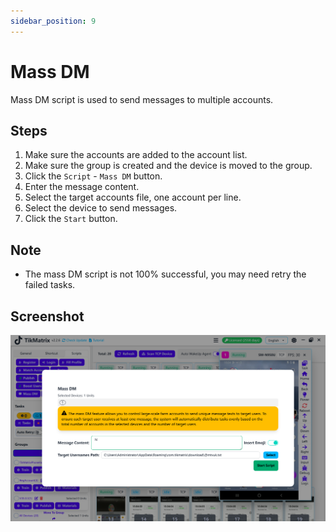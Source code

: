 ```yaml
---
sidebar_position: 9
---
```


# Mass DM

Mass DM script is used to send messages to multiple accounts.

## Steps

1. Make sure the accounts are added to the account list.
2. Make sure the group is created and the device is moved to the group.
3. Click the `Script` - `Mass DM` button.
4. Enter the message content.
5. Select the target accounts file, one account per line.
6. Select the device to send messages.
7. Click the `Start` button.

## Note

* The mass DM script is not 100% successful, you may need retry the failed tasks.

## Screenshot

![Mass DM](../img/mass-dm.png)
